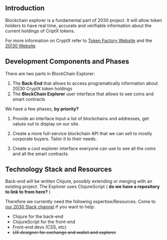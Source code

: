 ## Introduction

Blockchain explorer is a fundamental part of 2030 project. It will allow token holders to have real time, accurate and verifiable information about the current holdings of CriptX tokens.

For more information on CryptX refer to [Token Factory Website](http://tokenfactory.io) and the [20|30 Website](http://www.2030.io)

## Development Components and Phases

There are two parts in BlockChain Explorer:
1. The **Back-End** that allows to access programatically information about 20|30 CryptX token holdings
2. The **BlockChain Explorer** user interface that allows to see coins and smart contracts

We have a few phases, **by priority?**

 1. Provide an interface Input a list of blockchains and addresses, get values out to display on our site.

 2. Create a more full-service blockchain API that we can sell to mostly corporate buyers. Tailor it to their needs.

 3. Create a cool explorer interface everyone can use to see all the coins and all the smart contracts.

## Technology Stack and Resources

Back-end will be written Clojure, possibly extending or merging with an existing project. The Explorer uses ClojureScript ( **do we have a repository to link to from here?** )

Therefore we currently need the following  expertise/Resources. Come to [our 2030 Slack channel](https://twentythirty.slack.com/messages/C4CLEGPGR) if you want to help:

* Clojure for the back-end
* ClojureScript for the front-end
* Front-end devs (CSS, etc)
* ~~UX designer for exchange and wallet and explorer~~
